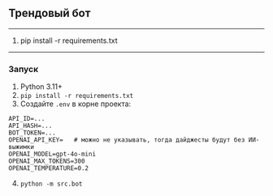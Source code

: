 ## Трендовый бот

---
1. pip install -r requirements.txt
---


### Запуск
1. Python 3.11+
2. `pip install -r requirements.txt`
3. Создайте `.env` в корне проекта:
```
API_ID=...
API_HASH=...
BOT_TOKEN=...
OPENAI_API_KEY=   # можно не указывать, тогда дайджесты будут без ИИ-выжимки
OPENAI_MODEL=gpt-4o-mini
OPENAI_MAX_TOKENS=300
OPENAI_TEMPERATURE=0.2
```
4. `python -m src.bot`
